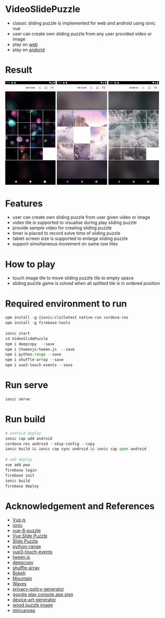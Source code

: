 # VideoSlidePuzzle
- classic sliding puzzle is implemented for web and android using ionic vue
- user can create own sliding puzzle from any user provided video or image
- play on [web](https://slidepuzzle.web.app/)
- play on [andorid](https://play.google.com/store/apps/details?id=com.video.slide.puzzle.app)


# Result  
<p float="middle">
  <img src="/doc/screenshot0.png" width="32%" />
  <img src="/doc/screenshot2.png" width="32%" /> 
  <img src="/doc/screenshot3.png" width="32%" />
</p>


# Features
- user can create own sliding puzzle from user given video or image 
- video tile is supported to visualise during play sliding puzzle
- provide sample video for creating sliding puzzle
- timer is placed to record solve time of sliding puzzle
- tablet screen size is supported to enlarge sliding puzzle
- support simultaneous movement on same row tiles 

# How to play
- touch image tile to move sliding puzzle tile to empty space
- sliding puzzle game is solved when all splitted tile is in ordered position

  
# Required environment to run    
```python
npm install -g @ionic/cli@latest native-run cordova-res    
npm install -g firebase-tools

ionic start
cd VideoSlidePuzzle
npm i deepcopy  --save
npm i @tweenjs/tween.js  --save
npm i python-range --save
npm i shuffle-array --save
npm i vue3-touch-events --save
```

# Run serve
```python
ionic serve
```

# Run build   
```python
# android deploy
ionic cap add android
cordova-res android --skip-config --copy
ionic build && ionic cap sync android && ionic cap open android

# web deploy
vue add pwa
firebase login
firebase init
ionic build
firebase deploy
```
  
# Acknowledgement and References  
- [Vue.js](https://vuejs.org/)
- [ionic](https://ionicframework.com/)
- [vue-8-puzzle](https://github.com/meganetaaan/vue-8-puzzle)
- [Vue Slide Puzzle](https://codepen.io/oldcoyote/pen/OwJvxV)
- [Slide Puzzle](https://codepen.io/mkeke/pen/ByzXeJ) 
- [python-range](https://github.com/michal-perlakowski/range)
- [vue3-touch-events](https://github.com/robinrodricks/vue3-touch-events)
- [tween.js](https://github.com/tweenjs/tween.js/)
- [deepcopy](https://www.npmjs.com/package/deepcopy)
- [shuffle-array](https://github.com/pazguille/shuffle-array)
- [Bokeh](https://pixabay.com/videos/id-55859/) 
- [Mountain](https://pixabay.com/videos/id-65953/) 
- [Waves](https://pixabay.com/videos/id-61950/) 
- [privacy-policy-generator](https://www.termsfeed.com/privacy-policy-generator/) 
- [google play console app sign](https://pleasantstep.tistory.com/21?category=794635) 
- [device-art-generator](https://developer.android.com/distribute/marketing-tools/device-art-generator) 
- [wood puzzle image](https://www.pexels.com/ko-kr/photo/6469463/) 
- [miricanvas](https://www.miricanvas.com/)
